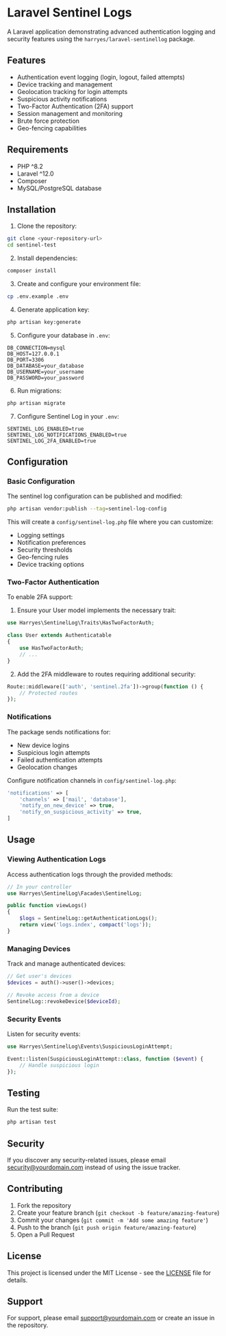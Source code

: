 # Laravel Sentinel Logs

A Laravel application demonstrating advanced authentication logging and security features using the `harryes/laravel-sentinellog` package.

## Features

- Authentication event logging (login, logout, failed attempts)
- Device tracking and management
- Geolocation tracking for login attempts
- Suspicious activity notifications
- Two-Factor Authentication (2FA) support
- Session management and monitoring
- Brute force protection
- Geo-fencing capabilities

## Requirements

- PHP ^8.2
- Laravel ^12.0
- Composer
- MySQL/PostgreSQL database

## Installation

1. Clone the repository:
```bash
git clone <your-repository-url>
cd sentinel-test
```

2. Install dependencies:
```bash
composer install
```

3. Create and configure your environment file:
```bash
cp .env.example .env
```

4. Generate application key:
```bash
php artisan key:generate
```

5. Configure your database in `.env`:
```env
DB_CONNECTION=mysql
DB_HOST=127.0.0.1
DB_PORT=3306
DB_DATABASE=your_database
DB_USERNAME=your_username
DB_PASSWORD=your_password
```

6. Run migrations:
```bash
php artisan migrate
```

7. Configure Sentinel Log in your `.env`:
```env
SENTINEL_LOG_ENABLED=true
SENTINEL_LOG_NOTIFICATIONS_ENABLED=true
SENTINEL_LOG_2FA_ENABLED=true
```

## Configuration

### Basic Configuration

The sentinel log configuration can be published and modified:

```bash
php artisan vendor:publish --tag=sentinel-log-config
```

This will create a `config/sentinel-log.php` file where you can customize:

- Logging settings
- Notification preferences
- Security thresholds
- Geo-fencing rules
- Device tracking options

### Two-Factor Authentication

To enable 2FA support:

1. Ensure your User model implements the necessary trait:

```php
use Harryes\SentinelLog\Traits\HasTwoFactorAuth;

class User extends Authenticatable
{
    use HasTwoFactorAuth;
    // ...
}
```

2. Add the 2FA middleware to routes requiring additional security:

```php
Route::middleware(['auth', 'sentinel.2fa'])->group(function () {
    // Protected routes
});
```

### Notifications

The package sends notifications for:
- New device logins
- Suspicious login attempts
- Failed authentication attempts
- Geolocation changes

Configure notification channels in `config/sentinel-log.php`:

```php
'notifications' => [
    'channels' => ['mail', 'database'],
    'notify_on_new_device' => true,
    'notify_on_suspicious_activity' => true,
]
```

## Usage

### Viewing Authentication Logs

Access authentication logs through the provided methods:

```php
// In your controller
use Harryes\SentinelLog\Facades\SentinelLog;

public function viewLogs()
{
    $logs = SentinelLog::getAuthenticationLogs();
    return view('logs.index', compact('logs'));
}
```

### Managing Devices

Track and manage authenticated devices:

```php
// Get user's devices
$devices = auth()->user()->devices;

// Revoke access from a device
SentinelLog::revokeDevice($deviceId);
```

### Security Events

Listen for security events:

```php
use Harryes\SentinelLog\Events\SuspiciousLoginAttempt;

Event::listen(SuspiciousLoginAttempt::class, function ($event) {
    // Handle suspicious login
});
```

## Testing

Run the test suite:

```bash
php artisan test
```

## Security

If you discover any security-related issues, please email security@yourdomain.com instead of using the issue tracker.

## Contributing

1. Fork the repository
2. Create your feature branch (`git checkout -b feature/amazing-feature`)
3. Commit your changes (`git commit -m 'Add some amazing feature'`)
4. Push to the branch (`git push origin feature/amazing-feature`)
5. Open a Pull Request

## License

This project is licensed under the MIT License - see the [LICENSE](LICENSE) file for details.

## Support

For support, please email support@yourdomain.com or create an issue in the repository.
